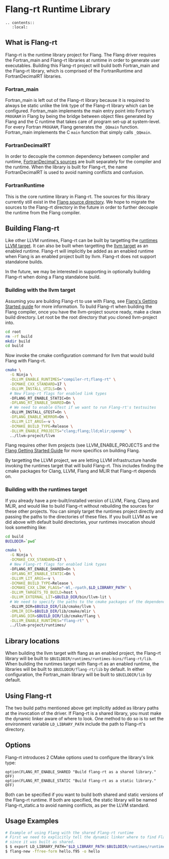 <!--===- docs/GettingStarted.md 
  
   Part of the LLVM Project, under the Apache License v2.0 with LLVM Exceptions.
   See https://llvm.org/LICENSE.txt for license information.
   SPDX-License-Identifier: Apache-2.0 WITH LLVM-exception
  
-->

# Flang-rt Runtime Library

```eval_rst
.. contents::
   :local:
```
## What is Flang-rt
Flang-rt is the runtime library project for Flang. The Flang driver requires
the Fortran_main and Flang-rt libraries at runtime in order to generate
user executables. Building this Flang-rt project will build both Fortran_main
and the Flang-rt library, which is comprised of the FortranRuntime and
FortranDecimalRT libraries.

### Fortran_main
Fortran_main is left out of the Flang-rt library because it is required to
always be static unlike the link type of the Flang-rt library which can be
configured. Fortran_main implements the main entry point into Fortran's
`PROGRAM` in Flang by being the bridge between object files generated by Flang 
and the C runtime that takes care of program set-up at system-level. For
every Fortran `PROGRAM`, Flang generates the `_QQmain` function.
Fortran_main implements the C `main` function that simply calls
`_QQmain`.

### FortranDecimalRT
In order to decouple the common dependency between compiler and runtime,
[FortranDecimal's sources](../../flang/lib/Decimal/CMakeLists.txt) are built
separately for the compiler and the runtime. When the library is built for
Flang-rt, the name FortranDecimalRT is used to avoid naming conflicts and
confusion.

### FortranRuntime
This is the core runtime library in Flang-rt. The sources for this library
currently still exist in the
[Flang source directory](../../flang/runtime/CMakeLists.txt). We hope to
migrate the sources to the Flang-rt directory in the future in order to further
decouple the runtime from the Flang compiler.

## Building Flang-rt
Like other LLVM runtimes, Flang-rt can be built by targetting the
[runtimes LLVM target](../../runtimes/CMakelists.txt). It can also be built
when targetting the [llvm target](../../llvm/CMakeLists.txt) as an enabled
runtime. Flang-rt will implicitly be added as an enabled runtime when Flang
is an enabled project built by llvm. Flang-rt does not support standalone
builds.

In the future, we may be interested in supporting in optionally building
Flang-rt when doing a Flang standalone build.

### Building with the llvm target
Assuming you are building Flang-rt to use with Flang, see
[Flang's Getting Started guide](../../flang/docs/GettingStarted.md) for more
information. To build Flang-rt when building the Flang compiler, once you have
the llvm-project source ready, make a clean build directory. Let root be the
root directory that you cloned llvm-project into.
```bash
cd root
rm -rf build
mkdir build
cd build
```
Now invoke the cmake configuration command for llvm that would build Flang with
Flang-rt.
```bash
cmake \
  -G Ninja \
  -DLLVM_ENABLE_RUNTIMES="compiler-rt;flang-rt" \
  -DCMAKE_CXX_STANDARD=17 \
  -DLLVM_INSTALL_UTILS=On \
  # New Flang-rt flags for enabled link types
  -DFLANG_RT_ENABLE_STATIC=On \
  -DFLANG_RT_ENABLE_SHARED=On \
  # We need to enable GTest if we want to run Flang-rt's testsuites
  -DLLVM_INSTALL_GTEST=On \
  -DFLANG_ENABLE_WERROR=On \
  -DLLVM_LIT_ARGS=-v \
  -DCMAKE_BUILD_TYPE=Release \
  -DLLVM_ENABLE_PROJECTS="clang;flang;lld;mlir;openmp" \
  ../llvm-project/llvm
```
Flang requires other llvm projects (see LLVM_ENABLE_PROJECTS and the [Flang
Getting Started Guide](../../flang/docs/GettingStarted.md) for more specifics
on building Flang.

By targetting the LLVM project, we are letting LLVM infrastructure handle
invoking the runtimes target that will build Flang-rt. This includes finding
the cmake packages for Clang, LLVM, Flang and MLIR that Flang-rt depends on.

### Building with the runtimes target
If you already have a pre-built/installed version of LLVM, Flang, Clang and
MLIR, and would like to build Flang-rt without rebuilding the sources for these
other projects. You can simply target the runtimes project directly and passing
the paths to the directories of these files. If you built LLVM as we did above
with default build directories, your runtimes invocation should look something
like:
```bash
cd build
BUILDDIR=`pwd`

cmake \
  -G Ninja \
  -DCMAKE_CXX_STANDARD=17 \
  # New Flang-rt flags for enabled link types
  -DFLANG_RT_ENABLE_SHARED=On \
  -DFLANG_RT_ENABLE_STATIC=On \
  -DLLVM_LIT_ARGS=-v \
  -DCMAKE_BUILD_TYPE=Release \
  -DCMAKE_CXX_LINK_FLAGS="-Wl,-rpath,$LD_LIBRARY_PATH" \
  -DLLVM_TARGETS_TO_BUILD=host \
  -DLLVM_EXTERNAL_LIT=$BUILD_DIR/bin/llvm-lit \
  # We need to specify the paths to the cmake packages of the dependencies
  -DLLVM_DIR=$BUILD_DIR/lib/cmake/llvm \
  -DMLIR_DIR=$BUILD_DIR/lib/cmake/mlir \
  -DFLANG_DIR=$BUILD_DIR/lib/cmake/flang \
  -DLLVM_ENABLE_RUNTIMES="flang-rt" \
  ../llvm-project/runtimes/
```

## Library locations
When building the llvm target with flang as an enabled project, the Flang-rt
library will be built to `$BUILDDIR/runtimes/runtimes-bins/flang-rt/lib`. When
building the runtimes target with flang-rt as an enabled runtime, the libraries
will be built to `$BUILDDIR/flang-rt/lib` by default. In either configuration,
the Fortran_main library will be built to `$BUILDDIR/lib` by default.

## Using Flang-rt
The two build paths mentioned above get implicitly added as library paths at the
invocation of the driver. If Flang-rt is a shared library, you must make the
dynamic linker aware of where to look. One method to do so is to set the
environment variable `LD_LIBRARY_PATH` include the path to Flang-rt's directory.

## Options
Flang-rt introduces 2 CMake options used to configure the library's link type:
```
option(FLANG_RT_ENABLE_SHARED "Build flang-rt as a shared library." OFF)
option(FLANG_RT_ENABLE_STATIC "Build flang-rt as a static library." OFF)
```
Both can be specified if you want to build both shared and static versions of
the Flang-rt runtime. If both are specified, the static library will be named
Flang-rt_static.a to avoid naming conflicts, as per the LLVM standard.

## Usage Examples
```bash
# Example of using Flang with the shared Flang-rt runtime
# First we need to explicitly tell the dynamic linker where to find Flang-rt
# since it was built as shared.
$ $ export LD_LIBRARY_PATH="$LD_LIBRARY_PATH:$BUILDDIR/runtimes/runtimes-bins/flang-rt/lib"
$ flang-new -ffree-form hello.f95 -o hello
```
